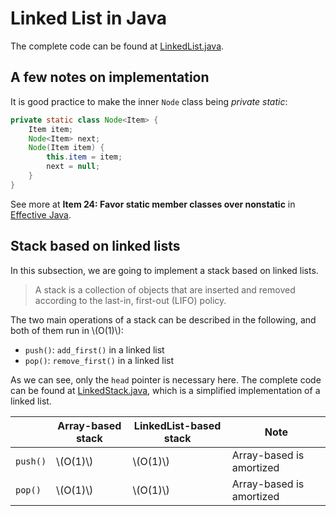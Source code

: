 # Linked List in Java
The complete code can be found at [LinkedList.java](https://github.com/ChenZhongPu/data-structure-swufe/tree/master/code/java/lists/src/main/java/org/swufe/datastructure/LinkedList.java).


## A few notes on implementation
It is good practice to make the inner `Node` class being *private static*:

```java
private static class Node<Item> {
    Item item;
    Node<Item> next;
    Node(Item item) {
        this.item = item;
        next = null;
    }
}
```

See more at **Item 24: Favor static member classes over nonstatic** in [Effective Java](https://book.douban.com/subject/27047716/).

## Stack based on linked lists
In this subsection, we are going to implement a stack based on linked lists. 

> A stack is a collection of objects that are inserted and removed according to the last-in, first-out (LIFO) policy.

The two main operations of a stack can be described in the following, and both of them run in \\(O(1)\\):

- `push()`: `add_first()` in a linked list
- `pop()`: `remove_first()` in a linked list

As we can see, only the `head` pointer is necessary here. The complete code can be found at [LinkedStack.java](https://github.com/ChenZhongPu/data-structure-swufe/tree/master/code/java/lists/src/main/java/org/swufe/datastructure/LinkedStack.java), which is a simplified implementation of a linked list.

|  | Array-based stack | LinkedList-based stack  | Note |
| ---- | ---- | ----- | ----- |
| `push()` | \\(O(1)\\) | \\(O(1)\\) | Array-based is amortized |
| `pop()` | \\(O(1)\\) | \\(O(1)\\) | Array-based is amortized |